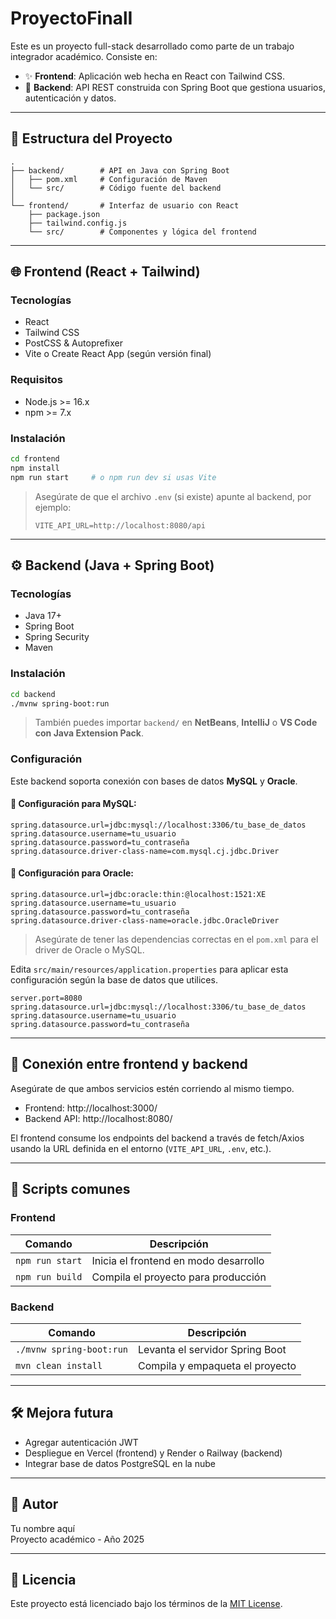 # ProyectoFinalI


Este es un proyecto full-stack desarrollado como parte de un trabajo integrador académico. Consiste en:

- ✨ **Frontend**: Aplicación web hecha en React con Tailwind CSS.
- 🔐 **Backend**: API REST construida con Spring Boot que gestiona usuarios, autenticación y datos.

---

## 🧱 Estructura del Proyecto

```
.
├── backend/        # API en Java con Spring Boot
│   ├── pom.xml     # Configuración de Maven
│   └── src/        # Código fuente del backend
│
└── frontend/       # Interfaz de usuario con React
    ├── package.json
    ├── tailwind.config.js
    └── src/        # Componentes y lógica del frontend
```

---

## 🌐 Frontend (React + Tailwind)

### Tecnologías

- React
- Tailwind CSS
- PostCSS & Autoprefixer
- Vite o Create React App (según versión final)

### Requisitos

- Node.js >= 16.x
- npm >= 7.x

### Instalación

```bash
cd frontend
npm install
npm run start     # o npm run dev si usas Vite
```

> Asegúrate de que el archivo `.env` (si existe) apunte al backend, por ejemplo:
>
> ```
> VITE_API_URL=http://localhost:8080/api
> ```

---

## ⚙️ Backend (Java + Spring Boot)

### Tecnologías

- Java 17+
- Spring Boot
- Spring Security
- Maven

### Instalación

```bash
cd backend
./mvnw spring-boot:run
```

> También puedes importar `backend/` en **NetBeans**, **IntelliJ** o **VS Code con Java Extension Pack**.

### Configuración

Este backend soporta conexión con bases de datos **MySQL** y **Oracle**.

#### 🔗 Configuración para MySQL:
```properties
spring.datasource.url=jdbc:mysql://localhost:3306/tu_base_de_datos
spring.datasource.username=tu_usuario
spring.datasource.password=tu_contraseña
spring.datasource.driver-class-name=com.mysql.cj.jdbc.Driver
```

#### 🔗 Configuración para Oracle:
```properties
spring.datasource.url=jdbc:oracle:thin:@localhost:1521:XE
spring.datasource.username=tu_usuario
spring.datasource.password=tu_contraseña
spring.datasource.driver-class-name=oracle.jdbc.OracleDriver
```

> Asegúrate de tener las dependencias correctas en el `pom.xml` para el driver de Oracle o MySQL.

Edita `src/main/resources/application.properties` para aplicar esta configuración según la base de datos que utilices.

```properties
server.port=8080
spring.datasource.url=jdbc:mysql://localhost:3306/tu_base_de_datos
spring.datasource.username=tu_usuario
spring.datasource.password=tu_contraseña
```

---

## 🔄 Conexión entre frontend y backend

Asegúrate de que ambos servicios estén corriendo al mismo tiempo.

- Frontend: http://localhost:3000/
- Backend API: http://localhost:8080/

El frontend consume los endpoints del backend a través de fetch/Axios usando la URL definida en el entorno (`VITE_API_URL`, `.env`, etc.).

---

## 🧪 Scripts comunes

### Frontend

| Comando          | Descripción                         |
|------------------|-------------------------------------|
| `npm run start`  | Inicia el frontend en modo desarrollo |
| `npm run build`  | Compila el proyecto para producción  |

### Backend

| Comando                      | Descripción                          |
|------------------------------|--------------------------------------|
| `./mvnw spring-boot:run`     | Levanta el servidor Spring Boot      |
| `mvn clean install`          | Compila y empaqueta el proyecto      |

---

## 🛠️ Mejora futura

- Agregar autenticación JWT
- Despliegue en Vercel (frontend) y Render o Railway (backend)
- Integrar base de datos PostgreSQL en la nube

---

## 👤 Autor

Tu nombre aquí  
Proyecto académico - Año 2025

---

## 📄 Licencia

Este proyecto está licenciado bajo los términos de la [MIT License](https://opensource.org/licenses/MIT).
